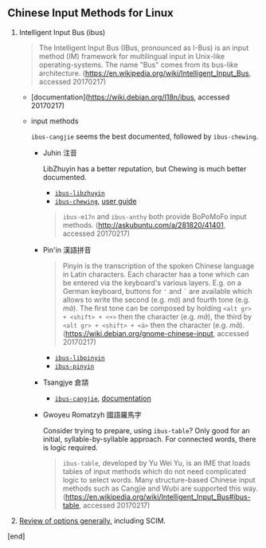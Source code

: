 ## Chinese Input Methods for Linux

 1. Intelligent Input Bus (ibus)
 
    > The Intelligent Input Bus (IBus, pronounced as I-Bus) is an input method (IM) framework for multilingual input in Unix-like operating-systems. The name "Bus" comes from its bus-like architecture. (https://en.wikipedia.org/wiki/Intelligent_Input_Bus, accessed 20170217)
    
    * [documentation](https://wiki.debian.org/I18n/ibus, accessed 20170217)
    
    * input methods
    
      `ibus-cangjie` seems the best documented, followed by `ibus-chewing`. 
    
      * Juhin 注音
    
        LibZhuyin has a better reputation, but Chewing is much better documented.
    
        * [`ibus-libzhuyin`](https://github.com/libzhuyin/ibus-libzhuyin)
        * [`ibus-chewing`](https://github.com/definite/ibus-chewing), [user guide](https://github.com/definite/ibus-chewing/blob/master/USER-GUIDE)
        
        > `ibus-m17n` and `ibus-anthy` both provide BoPoMoFo input methods. (http://askubuntu.com/a/281820/41401, accessed 20170217)
    
      * Pin'in 漢語拼音
    
        > Pinyin is the transcription of the spoken Chinese language in Latin characters. Each character has a tone which can be entered via the keyboard's various layers. E.g. on a German keyboard, buttons for `'` and <code>&#96;</code> are available which allows to write the second (e.g. _má_) and fourth tone (e.g. _mà_). The first tone can be composed by holding `<alt gr> + <shift> + <+>` then the character (e.g. _mā_), the third by `<alt gr> + <shift> + <ä>` then the character (e.g. _mǎ_).  (https://wiki.debian.org/gnome-chinese-input, accessed 20170217)
    
        * [`ibus-libpinyin`](https://github.com/libpinyin/ibus-libpinyin)
        * [`ibus-pinyin`](https://github.com/ibus/ibus-pinyin)
      
      * Tsangjye 倉頡
    
        * [`ibus-cangjie`](https://github.com/Cangjians/libcangjie), [documentation](http://cangjians.github.io/projects/ibus-cangjie/documentation/)

      * Gwoyeu Romatzyh 國語羅馬字
    
        Consider trying to prepare, using `ibus-table`? Only good for an initial, syllable-by-syllable approach. For connected words, there is logic required.
      
        > `ibus-table`, developed by Yu Wei Yu, is an IME that loads tables of input methods which do not need complicated logic to select words. Many structure-based Chinese input methods such as Cangjie and Wubi are supported this way. (https://en.wikipedia.org/wiki/Intelligent_Input_Bus#ibus-table, accessed 20170217)

 1. [Review of options generally](https://blogs.gnome.org/happyaron/2011/01/15/linux-input-method-brief-summary/), including SCIM.

[end]
